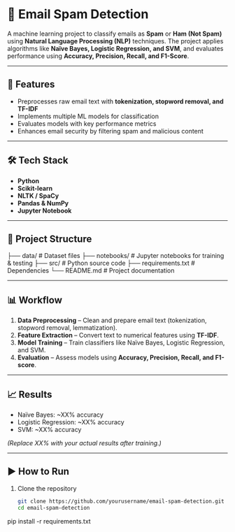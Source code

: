# 📧 Email Spam Detection

A machine learning project to classify emails as **Spam** or **Ham (Not Spam)** using **Natural Language Processing (NLP)** techniques. The project applies algorithms like **Naïve Bayes, Logistic Regression, and SVM**, and evaluates performance using **Accuracy, Precision, Recall, and F1-Score**.

---

## 🚀 Features
- Preprocesses raw email text with **tokenization, stopword removal, and TF-IDF**  
- Implements multiple ML models for classification  
- Evaluates models with key performance metrics  
- Enhances email security by filtering spam and malicious content  

---

## 🛠 Tech Stack
- **Python**  
- **Scikit-learn**  
- **NLTK / SpaCy**  
- **Pandas & NumPy**  
- **Jupyter Notebook**  

---

## 📂 Project Structure
├── data/ # Dataset files
├── notebooks/ # Jupyter notebooks for training & testing
├── src/ # Python source code
├── requirements.txt # Dependencies
└── README.md # Project documentation


---

## 📊 Workflow
1. **Data Preprocessing** – Clean and prepare email text (tokenization, stopword removal, lemmatization).  
2. **Feature Extraction** – Convert text to numerical features using **TF-IDF**.  
3. **Model Training** – Train classifiers like Naïve Bayes, Logistic Regression, and SVM.  
4. **Evaluation** – Assess models using **Accuracy, Precision, Recall, and F1-score**.  

---

## 📈 Results
- Naïve Bayes: ~XX% accuracy  
- Logistic Regression: ~XX% accuracy  
- SVM: ~XX% accuracy  

*(Replace XX% with your actual results after training.)*

---

## ▶️ How to Run
1. Clone the repository  
   ```bash
   git clone https://github.com/yourusername/email-spam-detection.git
   cd email-spam-detection

pip install -r requirements.txt
